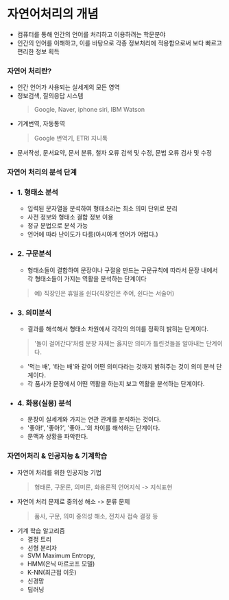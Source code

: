 # 자연어처리의 개념
* 컴퓨터를 통해 인간의 언어를 처리하고 이용하려는 학문분야   
* 인간의 언어를 이해하고, 이를 바탕으로 각종 정보처리에 적용함으로써 보다 빠르고 편리한 정보 획득

### 자연어 처리란?
* 인간 언어가 사용되는 실세계의 모든 영역
* 정보검색, 질의응답 시스템
   > Google, Naver, iphone siri, IBM Watson
* 기계번역, 자동통역
    >Google 번역기, ETRI 지니톡
* 문서작성, 문서요약, 문서 분류, 철자 오류 검색 및 수정, 문법 오류 검사 및 수정 
  
### 자연어 처리의 분석 단계
* ### 1. 형태소 분석
  * 입력된 문자열을 분석하여 형태소라는 최소 의미 단위로 분리
  * 사전 정보와 형태소 결합 정보 이용
  * 정규 문법으로 분석 가능
  * 언어에 따라 난이도가 다름(아시아계 언어가 어렵다.) 
* ### 2. 구문분석
  * 형태소들이 결합하여 문장이나 구절을 만드는 구문규칙에 따라서 문장 내에서 각 형태소들이 가지는 역활을 분석하는 단계이다
  > 예) 직장인은 휴일을 쉰다(직장인은 주어, 쉰다는 서술어)
* ### 3. 의미분석
  * 결과를 해석해서 형태소 차원에서 각각의 의미를 정확히 밝히는 단계이다.
  > '돌이 걸어간다'처럼 문장 자체는 옳지만 의미가 틀린것들을 알아내는 단계이다.
  * '먹는 배', '타는 배'와 같이 어떤 의미다라는 것까지 밝혀주는 것이 의미 분석 단계이다.
  * 각 품사가 문장에서 어떤 역활을 하는지 보고 역활을 분석하는 단계이다.
* ### 4. 화용(실용) 분석
  * 문장이 실세계와 가지는 연관 관계를 분석하는 것이다.
  * '좋아!', '좋아?', '좋아...'의 차이를 해석하는 단계이다.
  * 문맥과 상황을 파악한다.
### 자연어처리 & 인공지능 & 기계학습
  * 자연어 처리를 위한 인공지능 기법
    > 형태론, 구문론, 의미론, 화용론적 언어지식 -> 지식표현
  * 자연어 처리 문제로 중의성 해소 -> 분류 문제
    > 품사, 구문, 의미 중의성 해소, 전치사 접속 결정 등
  * 기계 학습 알고리즘
    * 결정 트리
    * 선형 분리자
    * SVM Maximum Entropy,
    * HMM(은닉 마르코프 모델)
    * K-NN(최근접 이웃)
    * 신경망
    * 딥러닝